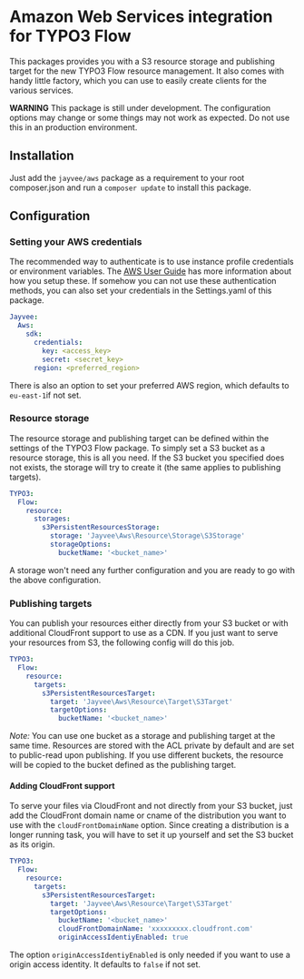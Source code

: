 # Amazon Web Services integration for TYPO3 Flow 
This packages provides you with a S3 resource storage and publishing target for the new TYPO3 Flow resource management. It also comes with handy little factory, which you can use to easily create clients for the various services.

**WARNING** This package is still under development. The configuration options may change or some things may not work as expected. Do not use this in an production environment.

## Installation

Just add the `jayvee/aws` package as a requirement to your root composer.json and run a `composer update` to install this package.

## Configuration

### Setting your AWS credentials

The recommended way to authenticate is to use instance profile credentials or environment variables. The [AWS User Guide](http://docs.aws.amazon.com/aws-sdk-php/v3/guide/guide/credentials.html) has more information about how you setup these. If somehow you can not use these authentication methods, you can also set your credentials in the Settings.yaml of this package.

```yaml
Jayvee:
  Aws:
    sdk:
      credentials:
        key: <access_key>
        secret: <secret_key>
      region: <preferred_region>
```

There is also an option to set your preferred AWS region, which defaults to `eu-east-1`if not set.

### Resource storage

The resource storage and publishing target can be defined within the settings of the TYPO3 Flow package. To simply set a S3 bucket as a resource storage, this is all you need. If the S3 bucket you specified does not exists, the storage will try to create it (the same applies to publishing targets).

```yaml
TYPO3:
  Flow:
    resource:
      storages:
        s3PersistentResourcesStorage:
          storage: 'Jayvee\Aws\Resource\Storage\S3Storage'
          storageOptions:
            bucketName: '<bucket_name>'
```

A storage won't need any further configuration and you are ready to go with the above configuration.

### Publishing targets

You can publish your resources either directly from your S3 bucket or with additional CloudFront support to use as a CDN. If you just want to serve your resources from S3, the following config will do this job.

```yaml
TYPO3:
  Flow:
    resource:
      targets:
        s3PersistentResourcesTarget:
          target: 'Jayvee\Aws\Resource\Target\S3Target'
          targetOptions:
            bucketName: '<bucket_name>'
```

*Note:* You can use one bucket as a storage and publishing target at the same time. Resources are stored with the ACL private by default and are set to public-read upon publishing. If you use different buckets, the resource will be copied to the bucket defined as the publishing target.

#### Adding CloudFront support

To serve your files via CloudFront and not directly from your S3 bucket, just add the CloudFront domain name or cname of the distribution you want to use with the `cloudFrontDomainName` option. Since creating a distribution is a longer running task, you will have to set it up yourself and set the S3 bucket as its origin.

```yaml
TYPO3:
  Flow:
    resource:
      targets:
        s3PersistentResourcesTarget:
          target: 'Jayvee\Aws\Resource\Target\S3Target'
          targetOptions:
            bucketName: '<bucket_name>'
            cloudFrontDomainName: 'xxxxxxxxx.cloudfront.com'
            originAccessIdentiyEnabled: true
```

The option `originAccessIdentiyEnabled` is only needed if you want to use a origin access identity. It defaults to `false` if not set.
